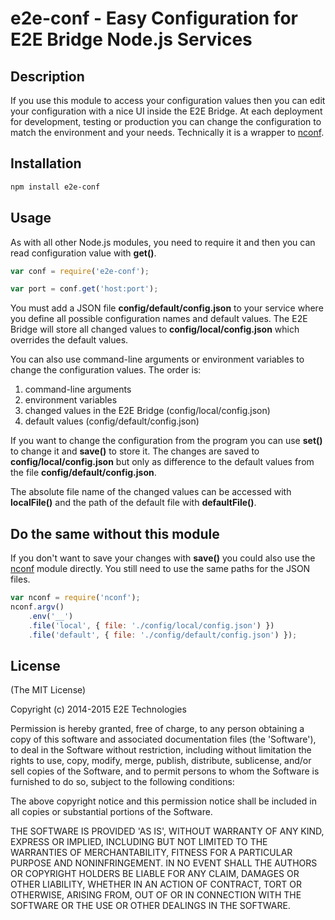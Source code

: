 # e2e-conf - Easy Configuration for E2E Bridge Node.js Services

## Description

If you use this module to access your configuration values then you can edit your configuration with a nice UI inside 
 the E2E Bridge. At each deployment for development, testing or production you can change the configuration to match 
 the environment and your needs.
Technically it is a wrapper to [nconf](https://github.com/flatiron/nconf).

## Installation

```sh
npm install e2e-conf
```

## Usage

As with all other Node.js modules, you need to require it and then you can read configuration value with **get()**.

```js
var conf = require('e2e-conf');

var port = conf.get('host:port');
```

You must add a JSON file **config/default/config.json** to your service where you define all possible configuration
names and default values. The E2E Bridge will store all changed values to **config/local/config.json** which overrides
the default values.
 
You can also use command-line arguments or environment variables to change the configuration values. The order is:
1. command-line arguments
2. environment variables
3. changed values in the E2E Bridge (config/local/config.json)
4. default values (config/default/config.json)

If you want to change the configuration from the program you can use **set()** to change it and **save()** to store it.
 The changes are saved to **config/local/config.json** but only as difference to the default values from the file
 **config/default/config.json**.

The absolute file name of the changed values can be accessed with **localFile()** and the path of the default file with
 **defaultFile()**.

## Do the same without this module

If you don't want to save your changes with **save()** you could also use the [nconf](https://github.com/flatiron/nconf)
module directly. You still need to use the same paths for the JSON files.

```js
var nconf = require('nconf');
nconf.argv()
    .env('__')
    .file('local', { file: './config/local/config.json') })
    .file('default', { file: './config/default/config.json') });

```

## License 

(The MIT License)

Copyright (c) 2014-2015 E2E Technologies

Permission is hereby granted, free of charge, to any person obtaining
a copy of this software and associated documentation files (the
'Software'), to deal in the Software without restriction, including
without limitation the rights to use, copy, modify, merge, publish,
distribute, sublicense, and/or sell copies of the Software, and to
permit persons to whom the Software is furnished to do so, subject to
the following conditions:

The above copyright notice and this permission notice shall be
included in all copies or substantial portions of the Software.

THE SOFTWARE IS PROVIDED 'AS IS', WITHOUT WARRANTY OF ANY KIND,
EXPRESS OR IMPLIED, INCLUDING BUT NOT LIMITED TO THE WARRANTIES OF
MERCHANTABILITY, FITNESS FOR A PARTICULAR PURPOSE AND NONINFRINGEMENT.
IN NO EVENT SHALL THE AUTHORS OR COPYRIGHT HOLDERS BE LIABLE FOR ANY
CLAIM, DAMAGES OR OTHER LIABILITY, WHETHER IN AN ACTION OF CONTRACT,
TORT OR OTHERWISE, ARISING FROM, OUT OF OR IN CONNECTION WITH THE
SOFTWARE OR THE USE OR OTHER DEALINGS IN THE SOFTWARE.
